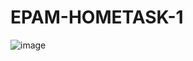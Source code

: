 # EPAM-HOMETASK-1
![image](https://user-images.githubusercontent.com/82299861/232319732-947cd569-f374-4424-aef7-4c97c4747812.png)
